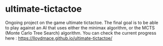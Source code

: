 # ultimate-tictactoe
Ongoing project on the game ultimate tictactoe.
The final goal is to be able to play against an AI that uses either the minimax algorithm, or the MCTS (Monte Carlo Tree Search) algorithm.
You can check the current progress here : https://lloydmace.github.io/ultimate-tictactoe/
